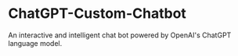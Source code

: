 # ChatGPT-Custom-Chatbot
An interactive and intelligent chat bot powered by OpenAI's ChatGPT language model.
